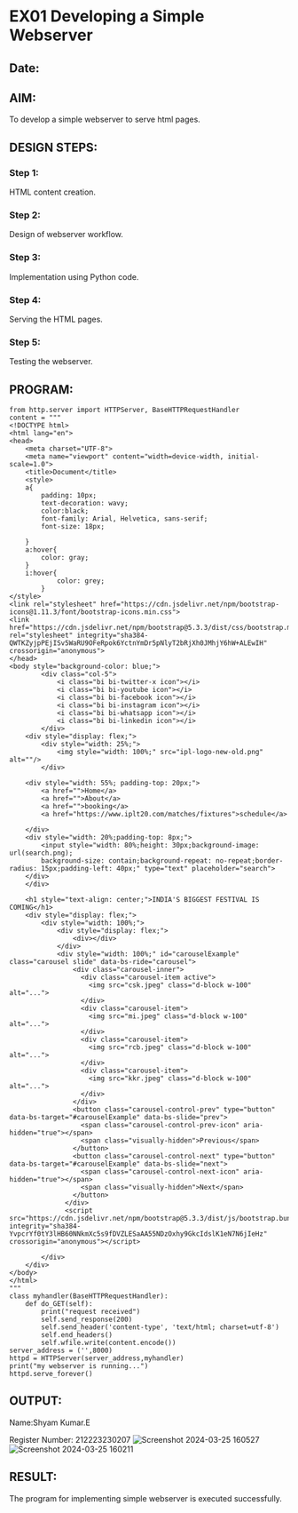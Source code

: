 # EX01 Developing a Simple Webserver
## Date:

## AIM:
To develop a simple webserver to serve html pages.

## DESIGN STEPS:
### Step 1: 
HTML content creation.

### Step 2:
Design of webserver workflow.

### Step 3:
Implementation using Python code.

### Step 4:
Serving the HTML pages.

### Step 5:
Testing the webserver.

## PROGRAM:
```
from http.server import HTTPServer, BaseHTTPRequestHandler
content = """
<!DOCTYPE html>
<html lang="en">
<head>
    <meta charset="UTF-8">
    <meta name="viewport" content="width=device-width, initial-scale=1.0">
    <title>Document</title>
    <style>
    a{
        padding: 10px;
        text-decoration: wavy;
        color:black;
        font-family: Arial, Helvetica, sans-serif;
        font-size: 18px;

    }
    a:hover{
        color: gray;
    }
    i:hover{
            color: grey;
        }
</style>
<link rel="stylesheet" href="https://cdn.jsdelivr.net/npm/bootstrap-icons@1.11.3/font/bootstrap-icons.min.css">
<link href="https://cdn.jsdelivr.net/npm/bootstrap@5.3.3/dist/css/bootstrap.min.css" rel="stylesheet" integrity="sha384-QWTKZyjpPEjISv5WaRU9OFeRpok6YctnYmDr5pNlyT2bRjXh0JMhjY6hW+ALEwIH" crossorigin="anonymous">
</head>
<body style="background-color: blue;">
        <div class="col-5">
            <i class="bi bi-twitter-x icon"></i>
            <i class="bi bi-youtube icon"></i>
            <i class="bi bi-facebook icon"></i>
            <i class="bi bi-instagram icon"></i>
            <i class="bi bi-whatsapp icon"></i>
            <i class="bi bi-linkedin icon"></i>
        </div>
    <div style="display: flex;">
        <div style="width: 25%;">
            <img style="width: 100%;" src="ipl-logo-new-old.png" alt=""/>
        </div>

    <div style="width: 55%; padding-top: 20px;">
        <a href="">Home</a>
        <a href="">About</a>
        <a href="">booking</a>
        <a href="https://www.iplt20.com/matches/fixtures">schedule</a>
    
    </div>
    <div style="width: 20%;padding-top: 8px;">
        <input style="width: 80%;height: 30px;background-image: url(search.png);
        background-size: contain;background-repeat: no-repeat;border-radius: 15px;padding-left: 40px;" type="text" placeholder="search">
    </div>
    </div>

    <h1 style="text-align: center;">INDIA'S BIGGEST FESTIVAL IS COMING</h1>
    <div style="display: flex;">
        <div style="width: 100%;">
            <div style="display: flex;">
                <div></div>
            </div>
            <div style="width: 100%;" id="carouselExample" class="carousel slide" data-bs-ride="carousel">
                <div class="carousel-inner">
                  <div class="carousel-item active">
                    <img src="csk.jpeg" class="d-block w-100" alt="...">
                  </div>
                  <div class="carousel-item">
                    <img src="mi.jpeg" class="d-block w-100" alt="...">
                  </div>
                  <div class="carousel-item">
                    <img src="rcb.jpeg" class="d-block w-100" alt="...">
                  </div>
                  <div class="carousel-item">
                    <img src="kkr.jpeg" class="d-block w-100" alt="...">
                  </div>
                </div>
                <button class="carousel-control-prev" type="button" data-bs-target="#carouselExample" data-bs-slide="prev">
                  <span class="carousel-control-prev-icon" aria-hidden="true"></span>
                  <span class="visually-hidden">Previous</span>
                </button>
                <button class="carousel-control-next" type="button" data-bs-target="#carouselExample" data-bs-slide="next">
                  <span class="carousel-control-next-icon" aria-hidden="true"></span>
                  <span class="visually-hidden">Next</span>
                </button>
              </div>
              <script src="https://cdn.jsdelivr.net/npm/bootstrap@5.3.3/dist/js/bootstrap.bundle.min.js" integrity="sha384-YvpcrYf0tY3lHB60NNkmXc5s9fDVZLESaAA55NDzOxhy9GkcIdslK1eN7N6jIeHz" crossorigin="anonymous"></script>
        
        </div>
    </div>
</body>
</html>
"""
class myhandler(BaseHTTPRequestHandler):
    def do_GET(self):
        print("request received")
        self.send_response(200)
        self.send_header('content-type', 'text/html; charset=utf-8')
        self.end_headers()
        self.wfile.write(content.encode())
server_address = ('',8000)
httpd = HTTPServer(server_address,myhandler)
print("my webserver is running...")
httpd.serve_forever()

```


## OUTPUT:
Name:Shyam Kumar.E

Register Number: 212223230207
![Screenshot 2024-03-25 160527](https://github.com/Romanshyam/simplewebserver/assets/123962992/90392c14-c4b1-4f72-a888-02770b8c1f5f)
![Screenshot 2024-03-25 160211](https://github.com/Romanshyam/simplewebserver/assets/123962992/a889390c-4bf1-48a5-bb70-71744f348c84)




## RESULT:
The program for implementing simple webserver is executed successfully.
